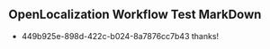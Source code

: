 ## OpenLocalization Workflow Test MarkDown
* 449b925e-898d-422c-b024-8a7876cc7b43 thanks!

<!--HONumber=Feb17_HO2-->


